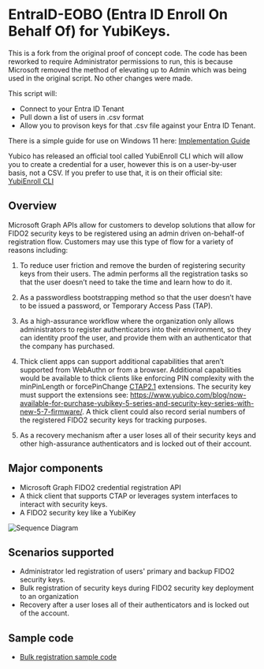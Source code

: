 # EntraID-EOBO (Entra ID Enroll On Behalf Of) for YubiKeys.

This is a fork from the original proof of concept code.  The code has been reworked to require Administrator permissions to run, this is because Microsoft removed the method of elevating up to Admin which was being used in the original script.  No other changes were made.

This script will:
- Connect to your Entra ID Tenant
- Pull down a list of users in .csv format
- Allow you to provison keys for that .csv file against your Entra ID Tenant.

There is a simple guide for use on Windows 11 here: [Implementation Guide](implementationguide.pdf)

Yubico has released an official tool called YubiEnroll CLI which will allow you to create a credential for a user, however this is on a user-by-user basis, not a CSV.  If you prefer to use that, it is on their official site: [YubiEnroll CLI](https://docs.yubico.com/software/yubikey/tools/yubienroll/about-yubienroll.html)


## Overview
Microsoft Graph APIs allow for customers to develop solutions that allow for FIDO2 security keys to be registered using an admin driven on-behalf-of registration flow. Customers may use this type of flow for a variety of reasons including:

1. To reduce user friction and remove the burden of registering security keys from their users.  The admin performs all the registration tasks so that the user doesn’t need to take the time and learn how to do it.

2. As a passwordless bootstrapping method so that the user doesn’t have to be issued a password, or Temporary Access Pass (TAP).

3. As a high-assurance workflow where the organization only allows administrators to register authenticators into their environment, so they can identity proof the user, and provide them with an authenticator that the company has purchased.

4. Thick client apps can support additional capabilities that aren’t supported from WebAuthn or from a browser. Additional capabilities would be available to thick clients like enforcing PIN complexity with the minPinLength or forcePinChange [CTAP2.1](https://fidoalliance.org/specs/fido-v2.1-rd-20210309/fido-client-to-authenticator-protocol-v2.1-rd-20210309.html#sctn-feature-descriptions) extensions. The security key must support the extensions see: https://www.yubico.com/blog/now-available-for-purchase-yubikey-5-series-and-security-key-series-with-new-5-7-firmware/. A thick client could also record serial numbers of the registered FIDO2 security keys for tracking purposes.

5. As a recovery mechanism after a user loses all of their security keys and other high-assurance authenticators and is locked out of their account.


## Major components
- Microsoft Graph FIDO2 credential registration API
- A thick client that supports CTAP or leverages system interfaces to interact with security keys.
- A FIDO2 security key like a YubiKey

![Sequence Diagram](images/SolutionOverview-FIDO2-security-key-Admin-on-behalf-of-registration.png)

## Scenarios supported
- Administrator led registration of users' primary and backup FIDO2 security keys.
- Bulk registration of security keys during FIDO2 security key deployment to an organization
- Recovery after a user loses all of their authenticators and is locked out of the account.

## Sample code
- [Bulk registration sample code](bulkRegistration/BulkRegistration.md)
